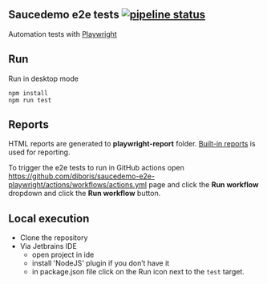 ## Saucedemo e2e tests [![pipeline status](https://github.com/diboris/saucedemo-e2e-playwright/actions/workflows/actions.yml/badge.svg)](https://github.com/diboris/saucedemo-e2e-playwright/actions)

Automation tests with [Playwright](https://playwright.dev/) 

## Run

Run in desktop mode

```shell
npm install
npm run test
```

## Reports

HTML reports are generated to **playwright-report** folder.
[Built-in reports](https://playwright.dev/docs/test-reporters) is used for reporting.

To trigger the e2e tests to run in GitHub actions open https://github.com/diboris/saucedemo-e2e-playwright/actions/workflows/actions.yml page and click the **Run workflow** dropdown and click the **Run workflow** button.

## Local execution

- Clone the repository 
- Via Jetbrains IDE
  - open project in ide
  - install 'NodeJS' plugin if you don’t have it
  - in package.json file click on the Run icon next to the `test` target.
